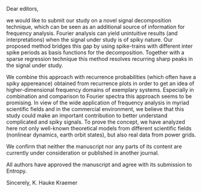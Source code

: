 Dear editors,

we would like to submit our study on a novel signal decomposition technique, which can be seen as an additional source of information for frequency analysis. Fourier analysis can yield unintuitive results (and interpretations) when the signal under study is of spiky nature. Our proposed method bridges this   gap by using spike-trains with different inter spike periods as basis functions for the decomposition. Together with a sparse regression technique this method resolves recurring sharp peaks in the signal under study.

We combine this approach with recurrence probabilities (which often have a spiky appereance) obtained from recurrence plots in order to get an idea of higher-dimensional frequency domains of exemplary systems. Especially in combination and comparison to Fourier spectra this approach seems to be promising. In view of the wide application of frequency analysis in myriad scientific fields and in the commercial environment, we believe that this study could make an important contribution to better understand complicated and spiky signals. To prove the concept, we have analyzed here not only well-known theoretical models from different scientific fields (nonlinear dynamics, earth orbit states), but also real data from power grids.

We confirm that neither the manuscript nor any parts of its content are currently under consideration or published in another journal.

All authors have approved the manuscript and agree with its submission to Entropy.

Sincerely,
K. Hauke Kraemer